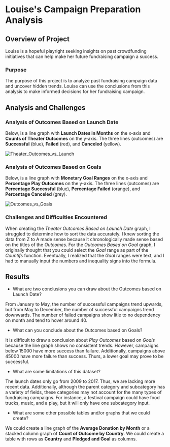 # Louise's Campaign Preparation Analysis

## Overview of Project

Louise is a hopeful playright seeking insights on past crowdfunding initiatives that can help make her future fundraising campaign a success.

### Purpose

The purpose of this project is to analyze past fundraising campaign data and uncover hidden trends. Louise can use the conclusions from this analysis to make informed decisions for her fundraising campaign.

## Analysis and Challenges

### Analysis of Outcomes Based on Launch Date

Below, is a line graph with **Launch Dates in Months** on the x-axis and **Counts of Theater Outcomes** on the y-axis. The three lines (outcomes) are **Successful** (blue), **Failed** (red), and **Canceled** (yellow). 

![Theater_Outcomes_vs_Launch](https://user-images.githubusercontent.com/88340176/130368679-9d28344a-bedf-4a14-a6ac-9fb8f640bb20.png)

### Analysis of Outcomes Based on Goals

Below, is a line graph with **Monetary Goal Ranges** on the x-axis and **Percentage Play Outcomes** on the y-axis. The three lines (outcomes) are **Percentage Successful** (blue), **Percentage Failed** (orange), and **Percentage Canceled** (grey).

![Outcomes_vs_Goals](https://user-images.githubusercontent.com/88340176/130368683-6c1942ea-6977-471c-8d72-155e2b46616a.png)

### Challenges and Difficulties Encountered

When creating the *Theater Outcomes Based on Launch Date* graph, I struggled to determine how to sort the data accurately. I knew sorting the data from Z to A made sense because it chronologically made sense based on the titles of the *Outcomes*. For the *Outcomes Based on Goal* graph, I originally thought that you could select the *Goal* range as part of the *Countifs* function. Eventually, I realized that the *Goal* ranges were text, and I had to manually input the numbers and inequality signs into the formula.

## Results

- What are two conclusions you can draw about the Outcomes based on Launch Date?

From January to May, the number of successful campaigns trend upwards, but from May to December, the number of successful campaigns trend downwards. The number of failed campaigns show litle to no dependency on month and tend to hover around 40.

- What can you conclude about the Outcomes based on Goals?

It is difficult to draw a conclusion about *Play Outcomes* based on *Goals* because the line graph shows no consistent trends. However, campaigns below 15000 have more success than failure. Additionally, campaigns above 45000 have more failure than success. Thurs, a lower goal may prove to be successful.

- What are some limitations of this dataset?

The launch dates only go from 2009 to 2017. Thus, we are lacking more recent data. Additionally, although the parent category and subcategory has a variety of fields, these categories may not account for the many types of fundraising campaigns. For instance, a festival campaign could have food trucks, music, and a play, but it will only have one subcategory input. 

- What are some other possible tables and/or graphs that we could create?

We could create a line graph of the **Average Donation by Month** or a stacked column graph of **Count of Outcome by Country**. We could create a table with rows as **Country** and **Pledged and Goal** as columns.
